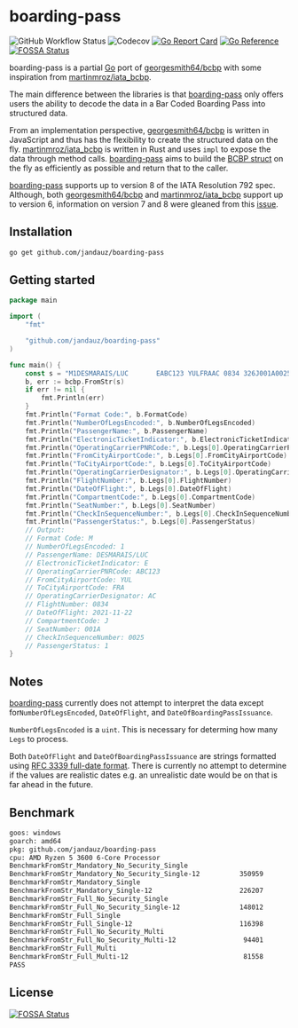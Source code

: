# boarding-pass
![GitHub Workflow Status](https://img.shields.io/github/workflow/status/jandauz/boarding-pass/Go)
![Codecov](https://img.shields.io/codecov/c/github/jandauz/boarding-pass)
[![Go Report Card](https://goreportcard.com/badge/github.com/jandauz/boarding-pass)](https://goreportcard.com/report/github.com/jandauz/boarding-pass)
[![Go Reference](https://pkg.go.dev/badge/github.com/jandauz/boarding-pass/bcbp.svg)](https://pkg.go.dev/github.com/jandauz/boarding-pass/bcbp)
[![FOSSA Status](https://app.fossa.com/api/projects/git%2Bgithub.com%2Fjandauz%2Fboarding-pass.svg?type=shield)](https://app.fossa.com/projects/git%2Bgithub.com%2Fjandauz%2Fboarding-pass?ref=badge_shield)

boarding-pass is a partial [Go](https://golang.org) port of
[georgesmith64/bcbp](https://github.com/georgesmith46/bcbp) with some
inspiration from [martinmroz/iata_bcbp](https://github.com/martinmroz/iata_bcbp).

The main difference between the libraries is that
[boarding-pass](https://github.com/jandauz/boarding-pass) only offers users the
ability to decode the data in a Bar Coded Boarding Pass into structured data.

From an implementation perspective, [georgesmith64/bcbp](https://github.com/georgesmith46/bcbp)
is written in JavaScript and thus has the flexibility to create the structured
data on the fly. [martinmroz/iata_bcbp](https://github.com/martinmroz/iata_bcbp)
is written in Rust and uses `impl` to expose the data through method calls.
[boarding-pass](https://github.com/jandauz/boarding-pass) aims to build the
[BCBP struct](https://pkg.go.dev/github.com/jandauz/boarding-pass/bcbp#BCBP)
on the fly as efficiently as possible and return that to the caller.

[boarding-pass](https://github.com/jandauz/boarding-pass) supports up to
version 8 of the IATA Resolution 792 spec. Although, both
[georgesmith64/bcbp](https://github.com/georgesmith46/bcbp) and
[martinmroz/iata_bcbp](https://github.com/martinmroz/iata_bcbp) support
up to version 6, information on version 7 and 8 were gleaned from this
[issue](https://github.com/georgesmith46/bcbp/issues/3).

## Installation
```bash
go get github.com/jandauz/boarding-pass
```

## Getting started

```go
package main

import (
	"fmt"

	"github.com/jandauz/boarding-pass"
)

func main() {
	const s = "M1DESMARAIS/LUC       EABC123 YULFRAAC 0834 326J001A0025 100"
	b, err := bcbp.FromStr(s)
	if err != nil {
		fmt.Println(err)
	}
	fmt.Println("Format Code:", b.FormatCode)
	fmt.Println("NumberOfLegsEncoded:", b.NumberOfLegsEncoded)
	fmt.Println("PassengerName:", b.PassengerName)
	fmt.Println("ElectronicTicketIndicator:", b.ElectronicTicketIndicator)
	fmt.Println("OperatingCarrierPNRCode:", b.Legs[0].OperatingCarrierPNRCode)
	fmt.Println("FromCityAirportCode:", b.Legs[0].FromCityAirportCode)
	fmt.Println("ToCityAirportCode:", b.Legs[0].ToCityAirportCode)
	fmt.Println("OperatingCarrierDesignator:", b.Legs[0].OperatingCarrierDesignator)
	fmt.Println("FlightNumber:", b.Legs[0].FlightNumber)
	fmt.Println("DateOfFlight:", b.Legs[0].DateOfFlight)
	fmt.Println("CompartmentCode:", b.Legs[0].CompartmentCode)
	fmt.Println("SeatNumber:", b.Legs[0].SeatNumber)
	fmt.Println("CheckInSequenceNumber:", b.Legs[0].CheckInSequenceNumber)
	fmt.Println("PassengerStatus:", b.Legs[0].PassengerStatus)
	// Output:
	// Format Code: M
	// NumberOfLegsEncoded: 1
	// PassengerName: DESMARAIS/LUC
	// ElectronicTicketIndicator: E
	// OperatingCarrierPNRCode: ABC123
	// FromCityAirportCode: YUL
	// ToCityAirportCode: FRA
	// OperatingCarrierDesignator: AC
	// FlightNumber: 0834
	// DateOfFlight: 2021-11-22
	// CompartmentCode: J
	// SeatNumber: 001A
	// CheckInSequenceNumber: 0025
	// PassengerStatus: 1
}
```

## Notes
[boarding-pass](https://github.com/jandauz/boarding-pass) currently does not
attempt to interpret the data except for`NumberOfLegsEncoded`, `DateOfFlight`,
and `DateOfBoardingPassIssuance`.

`NumberOfLegsEncoded` is a `uint`. This is necessary for determing how many
`Legs` to process.

Both `DateOfFlight` and `DateOfBoardingPassIssuance` are
strings formatted using
[RFC 3339 full-date format](https://tools.ietf.org/html/rfc3339#section-5.6).
There is currently no attempt to determine if the values are realistic dates
e.g. an unrealistic date would be on that is far ahead in the future.

## Benchmark
```bash
goos: windows
goarch: amd64
pkg: github.com/jandauz/boarding-pass
cpu: AMD Ryzen 5 3600 6-Core Processor
BenchmarkFromStr_Mandatory_No_Security_Single
BenchmarkFromStr_Mandatory_No_Security_Single-12    	  350959	      3261 ns/op	      16 B/op	       1 allocs/op
BenchmarkFromStr_Mandatory_Single
BenchmarkFromStr_Mandatory_Single-12                	  226207	      5299 ns/op	      16 B/op	       1 allocs/op
BenchmarkFromStr_Full_No_Security_Single
BenchmarkFromStr_Full_No_Security_Single-12         	  148012	      8169 ns/op	      16 B/op	       1 allocs/op
BenchmarkFromStr_Full_Single
BenchmarkFromStr_Full_Single-12                     	  116398	     10138 ns/op	      16 B/op	       1 allocs/op
BenchmarkFromStr_Full_No_Security_Multi
BenchmarkFromStr_Full_No_Security_Multi-12          	   94401	     12638 ns/op	      16 B/op	       1 allocs/op
BenchmarkFromStr_Full_Multi
BenchmarkFromStr_Full_Multi-12                      	   81558	     14758 ns/op	      16 B/op	       1 allocs/op
PASS
```


## License
[![FOSSA Status](https://app.fossa.com/api/projects/git%2Bgithub.com%2Fjandauz%2Fboarding-pass.svg?type=large)](https://app.fossa.com/projects/git%2Bgithub.com%2Fjandauz%2Fboarding-pass?ref=badge_large)